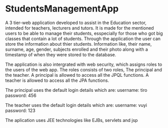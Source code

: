 # StudentsManagementApp

A 3 tier-web application developed to assist in the Education sector, intended for teachers, lecturers and tutors. 
It is made for the mentioned users to be able to manage their students, esspecially for those who got big classes that contain a lot of students.
Through the application the user can store the information about thier students. Information like, their name, surname, age, gender, subjects enrolled and their photo along with a timestamp of when they were stored to the database.

The application is also intergrated with web security, which assigns roles to the users of the web app.
The roles consists of two roles, The principal and the teacher.
A principal is allowed to access all the JPQL functions.
A teacher is allowed to access all the JPA functions.

The principal uses the default login details which are:
username: tiro
password: 456

The teacher uses the default login details which are:
username: vuyi
password: 123

The aplication uses JEE technologies like EJBs, servlets and jsp
